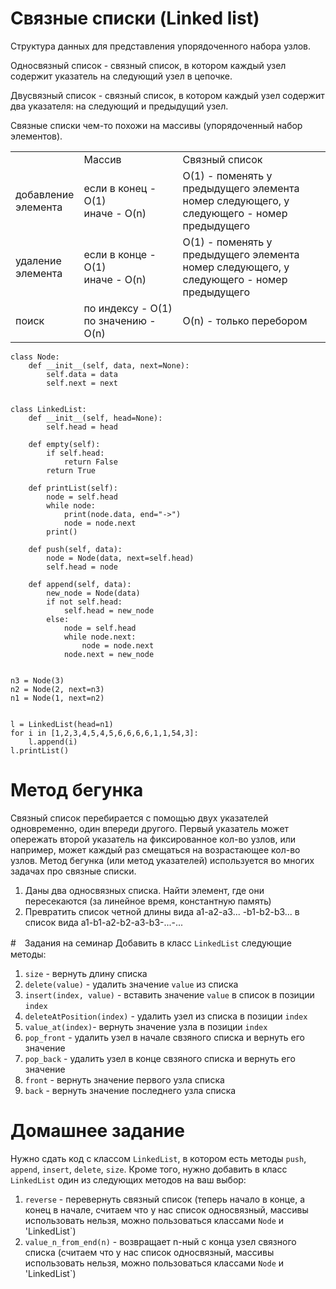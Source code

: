 # Связные списки (Linked list)

Структура данных для представления упорядоченного набора узлов. 

Односвязный список - связный список, в котором каждый узел содержит указатель на следующий узел в цепочке.

Двусвязный список - связный список, в котором каждый узел содержит два указателя: на следующий и предыдущий узел.

Связные списки чем-то похожи на массивы (упорядоченный набор элементов).

<table>
<tr>
<td width="20%"></td>
<td width="32%">Массив</td>
<td width="48%">Связный список</td>
</tr>
<tr>
<td>добавление элемента</td>
<td>если в конец - O(1)<br>иначе - O(n)</td>
<td>O(1) - поменять у предыдущего элемента номер следующего, у следующего - номер предыдущего</td>
</tr>
<tr>
<td>удаление элемента</td>
<td>если в конце - O(1)<br>иначе - O(n)</td>
<td>O(1) - поменять у предыдущего элемента номер следующего, у следующего - номер предыдущего</td>
</tr>
<tr>
<td>поиск</td>
<td>по индексу - O(1)<br>по значению - O(n)</td>
<td>O(n) - только перебором</td>
</tr>
</table>


```
class Node:
    def __init__(self, data, next=None):
        self.data = data
        self.next = next


class LinkedList:
    def __init__(self, head=None):
        self.head = head

    def empty(self):
        if self.head:
            return False
        return True

    def printList(self):
        node = self.head
        while node:
            print(node.data, end="->")
            node = node.next
        print()

    def push(self, data):
        node = Node(data, next=self.head)
        self.head = node

    def append(self, data):
        new_node = Node(data)
        if not self.head:
            self.head = new_node
        else:
            node = self.head
            while node.next:
                node = node.next
            node.next = new_node


n3 = Node(3)
n2 = Node(2, next=n3)
n1 = Node(1, next=n2)


l = LinkedList(head=n1)
for i in [1,2,3,4,5,4,5,6,6,6,6,1,1,54,3]:
    l.append(i)
l.printList()
```

# Метод бегунка
Связный список перебирается с помощью двух указателей одновременно, один впереди другого. Первый указатель может опережать второй указатель на фиксированное кол-во узлов, или например, может каждый раз смещаться на возрастающее кол-во узлов.
Метод бегунка (или метод указателей) используется во многих задачах про связные списки.

1. Даны два односвязных списка. Найти элемент, где они пересекаются (за линейное время, константную память)
2. Превратить список четной длины вида a1-a2-a3... -b1-b2-b3... в список вида a1-b1-a2-b2-a3-b3-...-...

#　Задания на семинар
Добавить в класс `LinkedList` следующие методы:

1. `size` - вернуть длину списка
7. `delete(value)` - удалить значение `value` из списка
8. `insert(index, value)` - вставить значение `value` в список в позиции `index`
9. `deleteAtPosition(index)` - удалить узел из списка в позиции `index`
2. `value_at(index)`- вернуть значение узла в позиции `index`
3. `pop_front` - удалить узел в начале свзяного списка и вернуть его значение
4. `pop_back` - удалить узел в конце свзяного списка и вернуть его значение
5. `front` - вернуть значение первого узла списка
6. `back` - вернуть значение последнего узла списка

# Домашнее задание
Нужно сдать код с классом `LinkedList`, в котором есть методы `push`, `append`, `insert`, `delete`, `size`.
Кроме того, нужно добавить в класс `LinkedList` один из следующих методов на ваш выбор:

1. `reverse` - перевернуть связный список (теперь начало в конце, а конец в начале, считаем что у нас список односвязный, массивы использовать нельзя, можно пользоваться классами `Node`  и 'LinkedList`)
2. `value_n_from_end(n)` - возвращает n-ный с конца узел связного списка (считаем что у нас список односвязный, массивы использовать нельзя, можно пользоваться классами `Node`  и 'LinkedList`)
